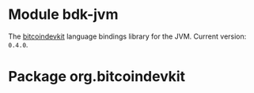 # Module bdk-jvm
The [bitcoindevkit](https://bitcoindevkit.org/) language bindings library for the JVM. Current version: `0.4.0`.

# Package org.bitcoindevkit
